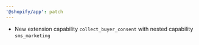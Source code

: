 ```yaml
---
'@shopify/app': patch
---
```


- New extension capability `collect_buyer_consent` with nested capability `sms_marketing`
